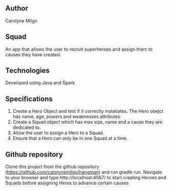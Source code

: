 ## Author
Carolyne Milgo

## Squad
An app that allows the user to recruit superheroes and assign them to causes they have created.

## Technologies
Developed using Java and Spark

## Specifications
1. Create a Hero Object and test if it correctly instatiates. The Hero obejct has name, age, powers and weaknesses attributes. 
2. Create a Squad object which has max size, name and a cause they are dedicated to.
3. Allow the user to assign a Hero to a Squad. 
4. Ensure that a Hero can only be in one Squad at a time. 

## Github repository
Clone this project from the github repository (https://github.com/carolynemilgo/hangman) and run gradle run. Navigate to your browser and type http://localhost:4567/ to start creating Heroes and Squads before assigning Heros to advance certain causes



